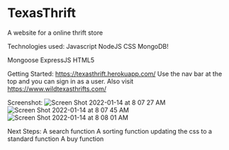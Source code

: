 # TexasThrift
A website for a online thrift store

Technologies used:
Javascript
NodeJS
CSS
MongoDB!

Mongoose
ExpressJS
HTML5

Getting Started: 
https://texasthrift.herokuapp.com/
Use the nav bar at the top and you can sign in as a user.
Also visit https://www.wildtexasthrifts.com/


Screenshot:
![Screen Shot 2022-01-14 at 8 07 27 AM](https://user-images.githubusercontent.com/95185347/149530653-dcd84a0f-b1c7-4892-812e-d53c2c3dffd5.png)
![Screen Shot 2022-01-14 at 8 07 45 AM](https://user-images.githubusercontent.com/95185347/149530669-e5404371-0cca-444d-a195-ede9cb1fd051.png)
![Screen Shot 2022-01-14 at 8 08 01 AM](https://user-images.githubusercontent.com/95185347/149530723-e57048ac-9b3f-44bb-bbfd-7492bc962cef.png)

Next Steps:
A search function
A sorting function
updating the css to a standard function
A buy function
